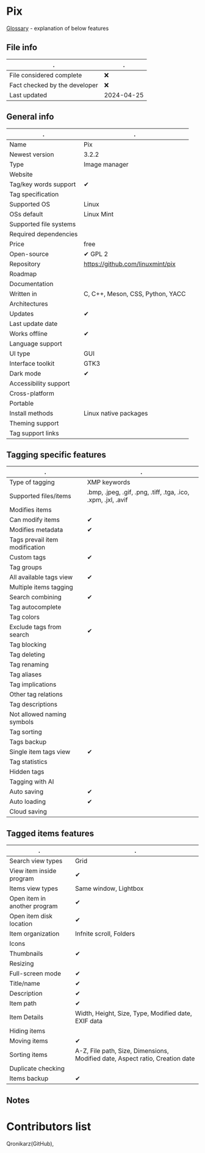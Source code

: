 # Pix
[Glossary](glossary.md) - explanation of below features

## File info
. | . |
---|---
File considered complete | ❌
Fact checked by the developer | ❌
Last updated | 2024-04-25

## General info
. | . |
---|---
Name | Pix
Newest version | 3.2.2
Type | Image manager
Website | 
Tag/key words support | ✔
Tag specification | 
Supported OS | Linux
OSs default | Linux Mint
Supported file systems | 
Required dependencies | 
Price | free
Open-source | ✔ GPL 2
Repository | https://github.com/linuxmint/pix
Roadmap | 
Documentation | 
Written in | C, C++, Meson, CSS, Python, YACC
Architectures | 
Updates | ✔
Last update date | 
Works offline | ✔
Language support | 
UI type | GUI
Interface toolkit | GTK3
Dark mode | ✔
Accessibility support | 
Cross-platform | 
Portable | 
Install methods | Linux native packages
Theming support | 
Tag support links | 

## Tagging specific features
. | . |
---|---
Type of tagging | XMP keywords
Supported files/items | .bmp, .jpeg, .gif, .png, .tiff, .tga, .ico, .xpm, .jxl, .avif
Modifies items | 
Can modify items | ✔
Modifies metadata | ✔
Tags prevail item modification | 
Custom tags | ✔
Tag groups | 
All available tags view | ✔
Multiple items tagging | 
Search combining | ✔
Tag autocomplete | 
Tag colors | 
Exclude tags from search | ✔
Tag blocking | 
Tag deleting | 
Tag renaming | 
Tag aliases | 
Tag implications | 
Other tag relations | 
Tag descriptions | 
Not allowed naming symbols | 
Tag sorting | 
Tags backup | 
Single item tags view | ✔
Tag statistics | 
Hidden tags | 
Tagging with AI | 
Auto saving | ✔
Auto loading | ✔
Cloud saving | 

## Tagged items features
. | . |
---|---
Search view types | Grid
View item inside program | ✔
Items view types | Same window, Lightbox
Open item in another program | ✔
Open item disk location | ✔
Item organization | Infnite scroll, Folders
Icons | 
Thumbnails | ✔
Resizing | 
Full-screen mode | ✔
Title/name | ✔
Description | ✔
Item path | ✔
Item Details | Width, Height, Size, Type, Modified date, EXIF data
Hiding items | 
Moving items | ✔
Sorting items | A-Z, File path, Size, Dimensions, Modified date, Aspect ratio, Creation date
Duplicate checking | 
Items backup | ✔

## Notes


# Contributors list
Qronikarz(GitHub), 

